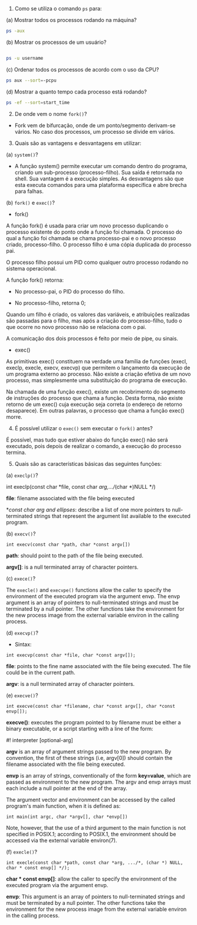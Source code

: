 1. Como se utiliza o comando `ps` para:

(a) Mostrar todos os processos rodando na máquina?

```bash
ps -aux

```

(b) Mostrar os processos de um usuário?

```bash

ps -u username

```

(c) Ordenar todos os processos de acordo com o uso da CPU?

```bash
ps aux --sort=-pcpu

```

(d) Mostrar a quanto tempo cada processo está rodando?

```bash
ps -ef --sort=start_time

```


2. De onde vem o nome `fork()`?

- Fork vem de bifurcação, onde de um ponto/segmento derivam-se vários. No caso dos processos, um processo se divide em vários.

3. Quais são as vantagens e desvantagens em utilizar:

(a) `system()`?

- A função system() permite executar um comando dentro do programa, criando um sub-processo (processo-filho). Sua saída é retornada no shell. Sua vantagem é a execução simples. As desvantagens são que esta executa comandos para uma plataforma específica e abre brecha para falhas.

(b) `fork()` e `exec()`?

- fork()

 A função fork() é usada para criar um novo processo duplicando o processo existente do ponto onde a função foi chamada. O processo do qual a função foi chamada se chama processo-pai e o novo processo criado, processo-filho. O processo filho é uma cópia duplicada do processo pai. 

 O processo filho possui um PID como qualquer outro processo rodando no sistema operacional.

A função fork() retorna:

- No processo-pai, o PID do processo do filho.

- No processo-filho, retorna 0;

Quando um filho é criado, os valores das variáveis, e atribuições realizadas são passadas para o filho, mas após a criação do processo-filho, tudo o que ocorre no novo processo não se relaciona com o pai.

A comunicação dos dois processos é feito por meio de pipe, ou sinais.

- exec()

 As primitivas exec() constituem na verdade uma família de funções (execl, execlp, execle, execv, execvp) que permitem o lançamento da execução de um programa externo ao processo. Não existe a criação efetiva de um novo processo, mas simplesmente uma substituição do programa de execução. 

  Na chamada de uma função exec(), existe um recobrimento do segmento de instruções do processo que chama a função. Desta forma, não existe retorno de um exec() cuja execução seja correta (o endereço de retorno desaparece). Em outras palavras, o processo que chama a função exec() morre. 

4. É possível utilizar o `exec()` sem executar o `fork()` antes?

É possível, mas tudo que estiver abaixo do função exec() não será executado, pois depois de realizar o comando, a execução do processo termina. 

5. Quais são as características básicas das seguintes funções:

(a) `execlp()`?

int execlp(const char *file, const char *arg,.../*(char *)NULL */)

**file**: filename associated with the file being executed

**const char *arg and ellipses**: describe a list of one more pointers to null-terminated strings that represent the argument list available to the executed program. 

(b) `execv()`?

```
int execv(const char *path, char *const argv[])
```
**path**: should point to the path of the file being executed.

**argv[]**: is a null terminated array of character pointers.

(c) `exece()`?

The  `execle()`  and `execvpe()` functions allow the caller to specify the environment of the executed program via the argument envp.  The envp argument is an array of pointers to null-terminated strings and must be terminated  by  a null pointer.  The other functions take the environment for the new process image from the external variable environ in the calling process.


(d) `execvp()`?

- Sintax:

```
int execvp(const char *file, char *const argv[]);
```
**file**: points to the fine name associated with the file being executed. The file could be in the current path.

**argv**: is a null terminated array of character pointers. 


(e) `execve()`?

```
int execve(const char *filename, char *const argv[], char *const envp[]);
```

**execve()**: executes the program pointed to by filename must be either a binary executable, or a script starting with a line of the form:

#! interpreter [optional-arg]

**argv** is an array of argument strings passed to the new program. By convention, the first of these strings (i.e, argv[0]) should contain the filename associated with the file being executed. 

**envp** is an array of strings, conventionally of the form **key=value**, which are passed as environment to the new program. The argv and envp arrays must each include a null pointer at the end of the array.

The argument vector and environment can be accessed by the called  program's main function, when it is defined as:

```
int main(int argc, char *argv[], char *envp[])
```

Note, however, that the use of a third argument to the main function is not specified in POSIX.1; according to POSIX.1, the environment  should be accessed via the external variable environ(7).


(f) `execle()`?

```
int execle(const char *path, const char *arg, .../*, (char *) NULL, char * const envp[] */);
```
**char * const envp[]**: allow the caller to specify the environment of the executed program via the argument envp.

**envp**: This argument is an array of pointers to null-terminated strings and must be terminated by a null pointer. The other functions take the environment for the new process image from the external variable environ in the calling process.
